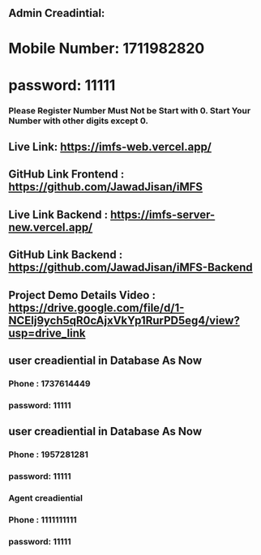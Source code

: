 ## Admin Creadintial:

# Mobile Number: 1711982820

# password: 11111

### Please Register Number Must Not be Start with 0. Start Your Number with other digits except 0.

## Live Link: https://imfs-web.vercel.app/

## GitHub Link Frontend : https://github.com/JawadJisan/iMFS

## Live Link Backend : https://imfs-server-new.vercel.app/

## GitHub Link Backend : https://github.com/JawadJisan/iMFS-Backend

## Project Demo Details Video : https://drive.google.com/file/d/1-NCEIj9ych5qR0cAjxVkYp1RurPD5eg4/view?usp=drive_link

## user creadiential in Database As Now

### Phone : 1737614449

### password: 11111

## user creadiential in Database As Now

### Phone : 1957281281

### password: 11111

### Agent creadiential

### Phone : 1111111111

### password: 11111
